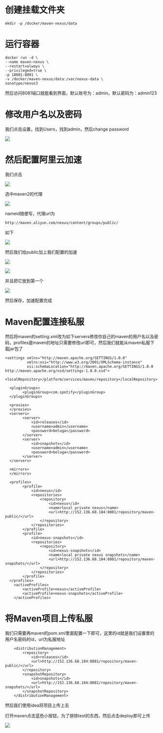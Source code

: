 # 创建挂载文件夹

```
mkdir -p /docker/maven-nexus/data
```

# 运行容器

```
docker run -d \
--name maven-nexus \
--restart=always \
--privileged=true \
-p 18081:8081 \
-v /docker/maven-nexus/data:/var/nexus-data \
sonatype/nexus3
```
然后访问8081端口就能看到界面，默认账号为：admin，默认密码为：admin123

# 修改用户名以及密码

我们点击设置，找到Users，找到admin，然后change password



![](img\修改admin密码.png)

# 然后配置阿里云加速

我们点击

![](img\阿里云加速.png)



选中maven2的代理

![](img\maven-porxy.png)

nameid随便写，代理url为

```
http://maven.aliyun.com/nexus/content/groups/public/
```

如下

![](img\aliyun-porxy.png)

然后我们给public加上我们配置的加速

![](img\配置加速.png)

![](img\加速.png)

并且把它放到第一个

![](img\diyi.png)

然后保存，加速配置完成

# Maven配置连接私服

然后将maven的setting.xml改为如下servers修改你自己的maven的用户名以及密码，profiles是maven的地址只需要修改url即可，然后我们就能从maven私服下载jar包了

```
<settings xmlns="http://maven.apache.org/SETTINGS/1.0.0"
          xmlns:xsi="http://www.w3.org/2001/XMLSchema-instance"
          xsi:schemaLocation="http://maven.apache.org/SETTINGS/1.0.0 http://maven.apache.org/xsd/settings-1.0.0.xsd">
  <localRepository>/platform/services/maven/repository</localRepository>

  <pluginGroups>
        <pluginGroup>com.spotify</pluginGroup>
  </pluginGroups>

  <proxies>
  </proxies>
  <servers>
        <server>
            <id>releases</id>
            <username>admin</username>
            <password>beluga</password>
        </server>
        <server>
            <id>snapshots</id>
            <username>admin</username>
            <password>beluga</password>
        </server>
  </servers>
   
  <mirrors>
  </mirrors>

  <profiles>
        <profile>
            <id>nexus</id>
            <repositories>
                <repository>
                    <id>nexus</id>
                    <name>local private nexus</name>
					<url>http://152.136.68.184:8081/repository/maven-public/</url>  
                </repository>
            </repositories>
        </profile>
        <profile>
            <id>nexus-snapshots</id>
            <repositories>
                <repository>
                    <id>nexus-snapshots</id>
                    <name>local private nexus snapshots</name>
                    <url>http://152.136.68.184:8081/repository/maven-snapshots/</url>  
                </repository>
            </repositories>
        </profile>
  </profiles>
    <activeProfiles>
        <activeProfile>nexus</activeProfile>
        <activeProfile>nexus-snapshots</activeProfile>
    </activeProfiles>

```

# 将Maven项目上传私服

我们只需要再maven的pom.xml里面配置一下即可，这里的id就是我们设置里的用户名密码的id，url为私服地址

```
    <distributionManagement>
        <repository>
            <id>releases</id>
            <url>http://152.136.68.184:8081/repository/maven-public/</url>
        </repository>
        <snapshotRepository>
            <id>snapshots</id>
            <url>http://152.136.68.184:8081/repository/maven-snapshots/</url>
        </snapshotRepository>
    </distributionManagement>
```

然后我们使用idea将项目上传上去

打开maven点击蓝色小按钮，为了排除test的东西，然后点击deploy即可上传

![](img\depoly.png)

